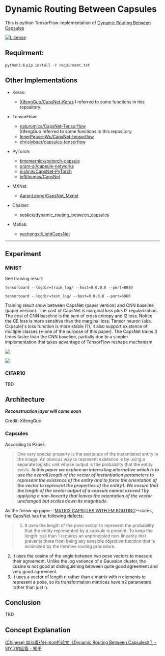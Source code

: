# Dynamic Routing Between Capsules

This is python TensorFlow implementation of [Dynamic Routing Between Capsules](https://arxiv.org/pdf/1710.09829.pdf)

[![License](https://img.shields.io/github/license/mashape/apistatus.svg?maxAge=2592000)](https://github.com/yhyu13/CapsNet-python-tensorflow/blob/master/LICENSE)

## Requirment:


```python3.6```
```pip install -r requirment.txt```


## Other Implementations

- Keras:
  - [XifengGuo/CapsNet-Keras](https://github.com/XifengGuo/CapsNet-Keras)
  I referred to some functions in this repository.

- TensorFlow:
  - [naturomics/CapsNet-Tensorflow](https://github.com/naturomics/CapsNet-Tensorflow.git)   
  XifengGuo referred to some functions in this repository.
  - [InnerPeace-Wu/CapsNet-tensorflow](https://github.com/InnerPeace-Wu/CapsNet-tensorflow)   
  - [chrislybaer/capsules-tensorflow](https://github.com/chrislybaer/capsules-tensorflow)

- PyTorch:
  - [timomernick/pytorch-capsule](https://github.com/timomernick/pytorch-capsule)
  - [gram-ai/capsule-networks](https://github.com/gram-ai/capsule-networks)
  - [nishnik/CapsNet-PyTorch](https://github.com/nishnik/CapsNet-PyTorch.git)
  - [leftthomas/CapsNet](https://github.com/leftthomas/CapsNet)

- MXNet:
  - [AaronLeong/CapsNet_Mxnet](https://github.com/AaronLeong/CapsNet_Mxnet)

- Chainer:
  - [soskek/dynamic_routing_between_capsules](https://github.com/soskek/dynamic_routing_between_capsules)

- Matlab:
  - [yechengxi/LightCapsNet](https://github.com/yechengxi/LightCapsNet)

---

## Experiment

### MNIST

See training result:

```tensorboard --logdir=train_log/ --host=0.0.0.0 --port=8080```

```tensorboard --logdir=test_log/ --host=0.0.0.0 --port=6060```

Training result show between CapsNet (paper version) and CNN baseline (paper version). The cost of CapsNet is marginal loss plus l2 regularization. The cost of CNN baseline is the sum of cross entropy and l2 loss. Notice the CE loss is more sensitive than the marginal loss. Tensor neuron (aka. Capsule)'s loss function is more stable (?), it also support existence of multiple classes (<-one of the purpose of this paper). The CapsNet trains 3 times faster than the CNN baseline, partially due to a simpler implementation that takes advantage of TensorFlow reshape mechanism.

![](/figure/Nov24train.png)

![](/figure/Nov24test.png)

### CIFAR10

TBD

## Architecture

***Reconstruction layer will come soon***


Credit: XifengGuo

### Capsules


According to Paper:

> One very special property is the existence of the instantiated entity in the image. An obvious way to represent existence is by using a separate logistic unit whose output is the probability that the entity exists. ***In this paper we explore an interesting alternative which is to use the overall length of the vector of instantiation parameters to represent the existence of the entity and to force the orientation
of the vector to represent the properties of the entity1. We ensure that the length of the vector output of a capsule cannot exceed 1 by applying a non-linearity that leaves the orientation of the vector unchanged but scales down its magnitude.***

As the follow up paper--[MATRIX CAPSULES WITH EM ROUTING](https://openreview.net/pdf?id=HJWLfGWRb)--states, the CapsNet has the following defects:

>1. It uses the length of the pose vector to represent the probability that the entity represented by a capsule is present. To keep the length less than 1 requires an unprincipled non-linearity that prevents there from being any sensible objective function that is minimized by the iterative routing procedure.
2. It uses the cosine of the angle between two pose vectors to measure their agreement. Unlike the log variance of a Gaussian cluster, the cosine is not good at distinguishing between quite good agreement and very good agreement.
3. It uses a vector of length n rather than a matrix with n elements to represent a pose, so its transformation matrices have n2 parameters rather than just n.

## Conclusion

TBD

## Concept Explanation

[(Chinese) 如何看待Hinton的论文《Dynamic Routing Between Capsules》？ - SIY.Z的回答 - 知乎](https://www.zhihu.com/question/67287444/answer/251241736)

